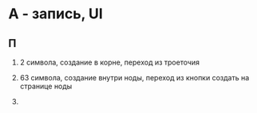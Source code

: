 # А - запись, UI

## П

1. 2 символа, создание в корне, переход из троеточия

2. 63 символа, создание внутри ноды, переход из кнопки создать на странице ноды

3. 